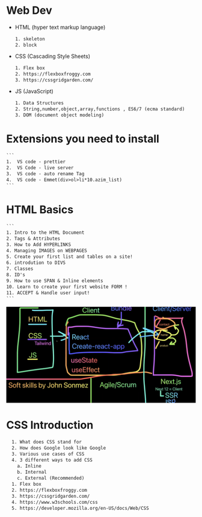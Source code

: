 # Web Dev

- HTML (hyper text markup language)

  ```
  1. skeleton
  2. block
  ```

- CSS (Cascading Style Sheets)

  ```
  1. Flex box
  2. https://flexboxfroggy.com
  3. https://cssgridgarden.com/
  ```

- JS (JavaScript)
  ```
  1. Data Structures
  2. String,number,object,array,functions , ES6/7 (ecma standard)
  3. DOM (document object modeling)
  ```

# Extensions you need to install

    ```
    1.  VS code - prettier
    2.  VS Code - live server
    3.  VS code - auto rename Tag
    4.  VS code - Emmet(div>ol>li*10.azim_list)
    ```

# HTML Basics

    ```
    1. Intro to the HTML Document
    2. Tags & Attributes
    3. How to Add HYPERLINKS
    4. Managing IMAGES on WEBPAGES
    5. Create your first list and tables on a site!
    6. introdution to DIVS
    7. Classes
    8. ID's
    9. How to use SPAN & Inline elements
    10. Learn to create your first website FORM !
    11. ACCEPT & Handle user input!
    ```

![alt text](image.png)

# CSS Introduction

```
  1. What does CSS stand for
  2. How does Google look like Google
  3. Various use cases of CSS
  4. 3 different ways to add CSS
    a. Inline
    b. Internal
    c. External (Recommended)
  1. Flex box
  2. https://flexboxfroggy.com
  3. https://cssgridgarden.com/
  4. https://www.w3schools.com/css
  5. https://developer.mozilla.org/en-US/docs/Web/CSS

```

